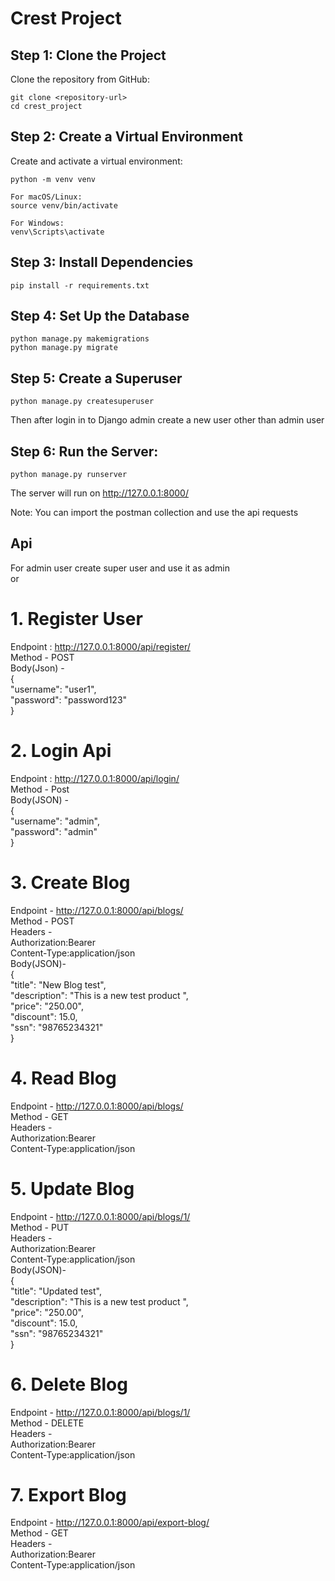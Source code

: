 # Crest Project

## Step 1: Clone the Project
Clone the repository from GitHub:

```
git clone <repository-url>
cd crest_project
```

## Step 2: Create a Virtual Environment
Create and activate a virtual environment:

```
python -m venv venv

For macOS/Linux:
source venv/bin/activate

For Windows:
venv\Scripts\activate
```


## Step 3: Install Dependencies
```
pip install -r requirements.txt
```

## Step 4: Set Up the Database
```
python manage.py makemigrations
python manage.py migrate
```

## Step 5: Create a Superuser
```
python manage.py createsuperuser
```
Then after login in to Django admin create a new user other than admin user 

## Step 6: Run the Server:

```
python manage.py runserver
```

The server will run on http://127.0.0.1:8000/    

Note: You can import the postman collection and use the api requests

## Api
For admin user create super user and use it as admin    
or    
# 1. Register User
Endpoint : http://127.0.0.1:8000/api/register/    
Method - POST    
Body(Json) -     
{    
  "username": "user1",    
  "password": "password123"    
}    
    
# 2. Login Api
Endpoint : http://127.0.0.1:8000/api/login/    
Method - Post    
Body(JSON) -     
{    
  "username": "admin",    
  "password": "admin"    
}    

# 3. Create Blog
Endpoint - http://127.0.0.1:8000/api/blogs/    
Method - POST    
Headers -     
Authorization:Bearer <JWT ACCESS TOKEN>    
Content-Type:application/json    
Body(JSON)-     
{    
  "title": "New Blog test",    
  "description": "This is a new test product ",    
  "price": "250.00",    
  "discount": 15.0,    
  "ssn": "98765234321"    
}    

# 4. Read Blog
Endpoint - http://127.0.0.1:8000/api/blogs/    
Method - GET    
Headers -     
Authorization:Bearer <JWT ACCESS TOKEN>    
Content-Type:application/json    
    

# 5. Update Blog
Endpoint - http://127.0.0.1:8000/api/blogs/1/    
Method - PUT    
Headers -     
Authorization:Bearer <JWT ACCESS TOKEN>    
Content-Type:application/json    
Body(JSON)-     
{    
  "title": "Updated test",    
  "description": "This is a new test product ",    
  "price": "250.00",    
  "discount": 15.0,    
  "ssn": "98765234321"    
}    

# 6. Delete Blog
Endpoint - http://127.0.0.1:8000/api/blogs/1/    
Method - DELETE    
Headers -     
Authorization:Bearer <JWT ACCESS TOKEN>    
Content-Type:application/json    
    
# 7. Export Blog
Endpoint - http://127.0.0.1:8000/api/export-blog/    
Method - GET    
Headers -     
Authorization:Bearer <JWT ACCESS TOKEN>    
Content-Type:application/json    
    
    
